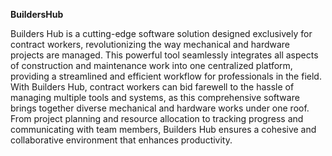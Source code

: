 **BuildersHub**

Builders Hub is a cutting-edge software solution designed exclusively for contract workers, revolutionizing the way mechanical and hardware projects are managed. This powerful tool seamlessly integrates all aspects of construction and maintenance work into one centralized platform, providing a streamlined and efficient workflow for professionals in the field. With Builders Hub, contract workers can bid farewell to the hassle of managing multiple tools and systems, as this comprehensive software brings together diverse mechanical and hardware works under one roof. From project planning and resource allocation to tracking progress and communicating with team members, Builders Hub ensures a cohesive and collaborative environment that enhances productivity.
